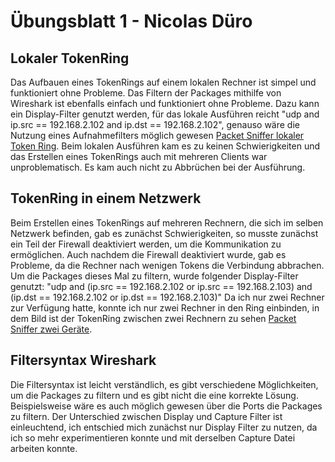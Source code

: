 # Übungsblatt 1 - Nicolas Düro

## Lokaler TokenRing
Das Aufbauen eines TokenRings auf einem lokalen Rechner ist simpel und funktioniert ohne Probleme. Das Filtern der 
Packages mithilfe von Wireshark ist ebenfalls einfach und funktioniert ohne Probleme. Dazu kann ein Display-Filter 
genutzt werden, für das lokale Ausführen reicht "udp and ip.src == 192.168.2.102 and ip.dst == 192.168.2.102", genauso 
wäre die Nutzung eines Aufnahmefilters möglich gewesen [Packet Sniffer lokaler Token Ring](../Pictures/local_TokenRing.png).
Beim lokalen Ausführen kam es zu keinen Schwierigkeiten und das Erstellen eines TokenRings auch mit mehreren Clients war
unproblematisch. Es kam auch nicht zu Abbrüchen bei der Ausführung.
 
## TokenRing in einem Netzwerk
Beim Erstellen eines TokenRings auf mehreren Rechnern, die sich im selben Netzwerk befinden, gab es zunächst 
Schwierigkeiten, so musste zunächst ein Teil der Firewall deaktiviert werden, um die Kommunikation zu ermöglichen.
Auch nachdem die Firewall deaktiviert wurde, gab es Probleme, da die Rechner nach wenigen Tokens die Verbindung abbrachen.
Um die Packages dieses Mal zu filtern, wurde folgender Display-Filter genutzt: "udp and (ip.src == 192.168.2.102 or
ip.src == 192.168.2.103) and (ip.dst == 192.168.2.102 or ip.dst == 192.168.2.103)"
Da ich nur zwei Rechner zur Verfügung hatte, konnte ich nur zwei Rechner in den Ring einbinden, in dem Bild ist der 
TokenRing zwischen zwei Rechnern zu sehen [Packet Sniffer zwei Geräte](../Pictures/Two_devices_TokenRing.png).

## Filtersyntax Wireshark
Die Filtersyntax ist leicht verständlich, es gibt verschiedene Möglichkeiten, um die Packages zu filtern und es gibt nicht
die eine korrekte Lösung. Beispielsweise wäre es auch möglich gewesen über die Ports die Packages zu filtern. Der 
Unterschied zwischen Display und Capture Filter ist einleuchtend, ich entschied mich zunächst nur Display Filter zu nutzen,
da ich so mehr experimentieren konnte und mit derselben Capture Datei arbeiten konnte. 